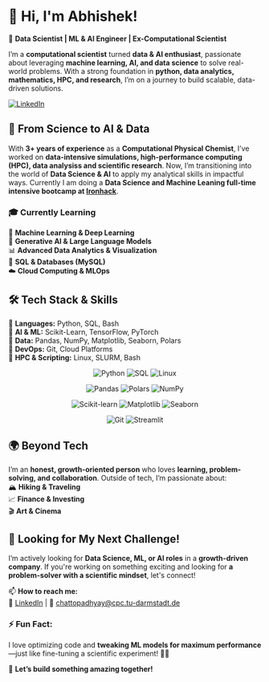 # 👋 Hi, I'm Abhishek!  

🚀 **Data Scientist | ML & AI Engineer | Ex-Computational Scientist**  

I’m a **computational scientist** turned **data & AI enthusiast**, passionate about leveraging **machine learning, AI, and data science** to solve real-world problems. With a strong foundation in **python, data analytics, mathematics, HPC, and research**, I’m on a journey to build scalable, data-driven solutions. 

[![LinkedIn](https://img.shields.io/badge/LinkedIn-blue?logo=linkedin&style=for-the-badge)](https://www.linkedin.com/in/techyabhishek)

## 🔬 **From Science to AI & Data**  
With **3+ years of experience** as a **Computational Physical Chemist**, I’ve worked on **data-intensive simulations, high-performance computing (HPC), data analysiss and scientific research**. Now, I’m transitioning into the world of **Data Science & AI** to apply my analytical skills in impactful ways. Currently I am doing a **Data Science and Machine Leaning full-time intensive bootcamp at [Ironhack](https://www.ironhack.com/de-en/data-science-machine-learning/remote)**.

### 🎓 **Currently Learning**  
🧠 **Machine Learning & Deep Learning**  
🤖 **Generative AI & Large Language Models**  
📊 **Advanced Data Analytics & Visualization**  
💾 **SQL & Databases (MySQL)**  
☁️ **Cloud Computing & MLOps**  

## 🛠️ **Tech Stack & Skills**  
🔹 **Languages:** Python, SQL, Bash  
🔹 **AI & ML:** Scikit-Learn, TensorFlow, PyTorch  
🔹 **Data:** Pandas, NumPy, Matplotlib, Seaborn, Polars  
🔹 **DevOps:** Git, Cloud Platforms  
🔹 **HPC & Scripting:** Linux, SLURM, Bash

<p align="center">
  <a href="https://www.python.org/" style="text-decoration: none;">
    <img src="https://img.shields.io/badge/Python-2D2D2D?style=for-the-badge&logo=python&logoColor=ffdd54" alt="Python"/>
  </a>
  <a href="https://www.mysql.com/" style="text-decoration: none;">
    <img src="https://img.shields.io/badge/SQL-2D2D2D?style=for-the-badge&logo=mysql&logoColor=blue" alt="SQL"/>
  </a>
  <a href="https://www.linux.org/" style="text-decoration: none;">
    <img src="https://img.shields.io/badge/Linux-2D2D2D?style=for-the-badge&logo=linux&logoColor=FCC624" alt="Linux"/>
  </a>
</p>

<p align="center">
  <a href="https://pandas.pydata.org/" style="text-decoration: none;">
    <img src="https://img.shields.io/badge/Pandas-2D2D2D?style=for-the-badge&logo=pandas&logoColor=white" alt="Pandas"/>
  </a>
  <a href="https://pola-rs.github.io/polars-book/" style="text-decoration: none;">
    <img src="https://img.shields.io/badge/Polars-2D2D2D?style=for-the-badge&logo=python&logoColor=4B8BBE" alt="Polars"/>
  </a>
  <a href="https://numpy.org/" style="text-decoration: none;">
    <img src="https://img.shields.io/badge/NumPy-2D2D2D?style=for-the-badge&logo=numpy&logoColor=white" alt="NumPy"/>
  </a>
</p>

<p align="center">
  <a href="https://scikit-learn.org/" style="text-decoration: none;">
    <img src="https://img.shields.io/badge/Scikit--learn-2D2D2D?style=for-the-badge&logo=scikit-learn&logoColor=F7931E" alt="Scikit-learn"/>
  </a>
  <a href="https://matplotlib.org/" style="text-decoration: none;">
    <img src="https://img.shields.io/badge/Matplotlib-2D2D2D?style=for-the-badge&logo=matplotlib&logoColor=white" alt="Matplotlib"/>
  </a>
  <a href="https://seaborn.pydata.org/" style="text-decoration: none;">
    <img src="https://img.shields.io/badge/Seaborn-2D2D2D?style=for-the-badge&logo=python&logoColor=white" alt="Seaborn"/>
  </a>
</p>

<p align="center">
  <a href="https://git-scm.com/" style="text-decoration: none;">
    <img src="https://img.shields.io/badge/Git-2D2D2D?style=for-the-badge&logo=git&logoColor=F05032" alt="Git"/>
  </a>
  <a href="https://streamlit.io/" style="text-decoration: none;">
    <img src="https://img.shields.io/badge/Streamlit-FF4B4B?style=for-the-badge&logo=streamlit&logoColor=white" alt="Streamlit"/>
  </a>
</p>

## 🌍 **Beyond Tech**  
I’m an **honest, growth-oriented person** who loves **learning, problem-solving, and collaboration**. Outside of tech, I’m passionate about:  
🏔️ **Hiking & Traveling**  
📈 **Finance & Investing**  
🎬 **Art & Cinema**  

## 🚀 **Looking for My Next Challenge!**  
I’m actively looking for **Data Science, ML, or AI roles** in a **growth-driven company**. If you're working on something exciting and looking for **a problem-solver with a scientific mindset**, let's connect!  

📫 **How to reach me:**  
🔗 [LinkedIn](https://www.linkedin.com/in/techyabhishek) | 📧 chattopadhyay@cpc.tu-darmstadt.de  

### ⚡ **Fun Fact:**  
I love optimizing code and **tweaking ML models for maximum performance**—just like fine-tuning a scientific experiment! 🔬✨  

🚀 **Let’s build something amazing together!**  
